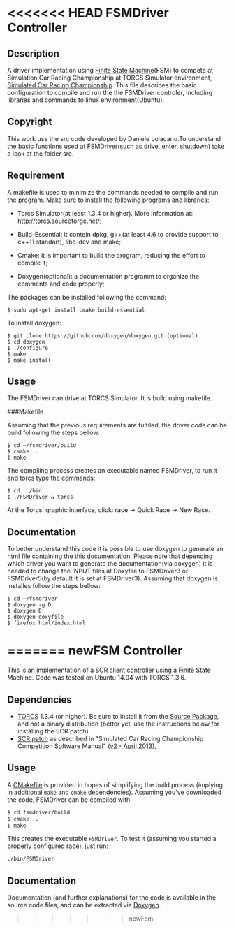 <<<<<<< HEAD
FSMDriver Controller
====================


Description
-----------

A driver implementation using [Finite State Machine](FSM_Description.md)(FSM) to compete at Simulation Car Racing Championship at TORCS Simulator
environment, [Simulated Car Racing Championship](http://arxiv.org/abs/1304.1672). This file describes the basic configuration 
to compile and run the the FSMDriver controler, including libraries and commands to linux environment(Ubuntu).

Copyright
---------

This work use the src code developed by Daniele Loiacano.To understand the basic functions used at FSMDriver(such as drive, enter, shutdown) take a look at the folder src.


Requirement
-----------

A makefile is used to minimize the commands needed to compile and run the program.
Make sure to install the following programs and libraries:

* Torcs Simulator(at least 1.3.4 or higher). More information at: http://torcs.sourceforge.net/;

* Build-Essential: it contein dpkg, g++(at least 4.6 to provide support to c++11 standart), libc-dev and make;

* Cmake: it is important to build the program, reducing the effort to compile it;

* Doxygen(optional): a documentation programm to organize the comments and code properly; 

The packages can be installed following the command:
```
$ sudo apt-get install cmake build-essential
```
To install doxygen:
```
$ git clone https://github.com/doxygen/doxygen.git (optional)
$ cd doxygen
$ ./configure
$ make
$ make install
```

Usage
-----

The FSMDriver can drive at TORCS Simulator. It is build using makefile.


###Makefile 

Assuming that the previous requirements are fulfiled, the driver code can be build following the steps bellow:

```
$ cd ~/fsmdriver/build
$ cmake ..
$ make
```

The compiling process creates an executable named FSMDriver, to run it and torcs type the commands: 
```
$ cd ../bin
$ ./FSMDriver & torcs
```

At the Torcs' graphic interface, click: race -> Quick Race -> New Race.

Documentation
-------------

To better understand this code it is possible to use doxygen to generate an html file containing the this documentation.
Please note that depending which driver you want to generate the documentation(via doxygen) it is needed to change the INPUT
files at Doxyfile to FSMDriver3 or FSMDriver5(by default it is set at FSMDriver3). Assuming that doxygen is installes follow
the steps bellow:

```
$ cd ~/fsmdriver
$ doxygen -g D
$ doxygen D
$ doxygen doxyfile
$ firefox html/index.html
```

        
=======
newFSM Controller
=================

This is an implementation of a [SCR](http://arxiv.org/abs/1304.1672) client controller using a Finite State Machine. Code was tested on Ubuntu 14.04 with TORCS 1.3.6.

Dependencies
------------

* [TORCS](http://torcs.sourceforge.net/) 1.3.4 (or higher). Be sure to install it from the [Source Package](http://torcs.sourceforge.net/index.php?name=Sections&op=viewarticle&artid=3#linux-src-all), and not a binary distribution (better yet, use the instructions below for installing the SCR patch).
* [SCR patch](http://sourceforge.net/projects/cig/files/SCR%20Championship/Server%20Linux/) as described in "Simulated Car Racing Championship Competition Software Manual" ([v2 - April 2013](http://arxiv.org/pdf/1304.1672v2)),

Usage
-----

A [CMakefile](http://www.cmake.org/documentation/) is provided in hopes of simplifying the build process (implying in additional ```make``` and ```cmake``` dependencies). Assuming you've downloaded the code, FSMDriver can be compiled with:

```bash
$ cd fsmdriver/build
$ cmake ..
$ make
```

This creates the executable ```FSMDriver```. To test it (assuming you started a properly configured race), just run:

```bash
./bin/FSMDriver
```

Documentation
-------------

Documentation (and further explanations) for the code is available in the source code files, and can be extracted via [Doxygen](www.doxygen.org).
>>>>>>> newFsm
